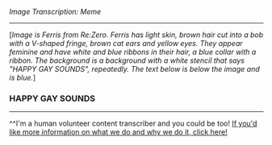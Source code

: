 *Image Transcription: Meme*

---

[*Image is Ferris from Re:Zero. Ferris has light skin, brown hair cut into a bob with a V-shaped fringe, brown cat ears and yellow eyes. They appear feminine and have white and blue ribbons in their hair, a blue collar with a ribbon. The background is a background with a white stencil that says "HAPPY GAY SOUNDS", repeatedly. The text below is below the image and is blue.*]

### HAPPY GAY SOUNDS


---

^^I'm&#32;a&#32;human&#32;volunteer&#32;content&#32;transcriber&#32;and&#32;you&#32;could&#32;be&#32;too!&#32;[If&#32;you'd&#32;like&#32;more&#32;information&#32;on&#32;what&#32;we&#32;do&#32;and&#32;why&#32;we&#32;do&#32;it,&#32;click&#32;here!](https://www.reddit.com/r/TranscribersOfReddit/wiki/index)
